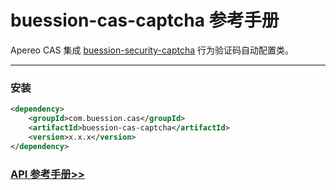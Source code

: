 # buession-cas-captcha 参考手册


Apereo CAS 集成 [buession-security-captcha](https://security.buession.com/manual/2.3/captcha/index.html) 行为验证码自动配置类。


---


### 安装

```xml
<dependency>
    <groupId>com.buession.cas</groupId>
    <artifactId>buession-cas-captcha</artifactId>
    <version>x.x.x</version>
</dependency>
```


### [API 参考手册>>](https://javadoc.io/doc/com.buession.cas/buession-cas-captcha/2.3.0/index.html)